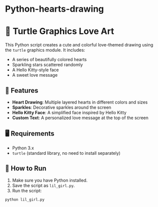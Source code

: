 # Python-hearts-drawing
# 💖 Turtle Graphics Love Art

This Python script creates a cute and colorful love-themed drawing using the `turtle` graphics module. It includes:

- A series of beautifully colored hearts
- Sparkling stars scattered randomly
- A Hello Kitty-style face
- A sweet love message

## 🌈 Features

- **Heart Drawing**: Multiple layered hearts in different colors and sizes
- **Sparkles**: Decorative sparkles around the screen
- **Hello Kitty Face**: A simplified face inspired by Hello Kitty
- **Custom Text**: A personalized love message at the top of the screen

## 🖥️ Requirements

- Python 3.x
- `turtle` (standard library, no need to install separately)

## 🚀 How to Run

1. Make sure you have Python installed.
2. Save the script as `lil_girl.py`.
3. Run the script:

```bash
python lil_girl.py
